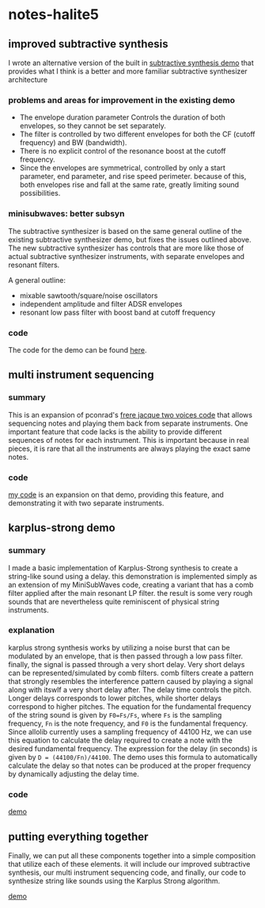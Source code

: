 
# notes-halite5

##  improved subtractive synthesis

I wrote an alternative version of the built in [subtractive synthesis demo](https://github.com/AlloSphere-Research-Group/allolib_playground/blob/master/tutorials/synthesis/08_SubSyn.cpp) that provides what I think is a better and more familiar subtractive synthesizer architecture

###  problems and areas for improvement in the existing demo

- The envelope duration parameter  Controls the duration of both envelopes, so they cannot be set separately. 
- The filter is controlled by two different envelopes for both the CF (cutoff frequency) and BW (bandwidth).
- There is no explicit control of the resonance boost at the cutoff frequency. 
- Since the envelopes are symmetrical, controlled by only a  start parameter, end parameter, and rise speed perimeter.  because of this, both envelopes rise and fall at the same rate, greatly limiting sound possibilities.

### minisubwaves: better subsyn

The subtractive synthesizer is based on the same general outline of the existing subtractive synthesizer demo, but fixes the issues outlined above. The new subtractive synthesizer has controls that are more like those of actual subtractive synthesizer instruments, with separate envelopes and resonant filters.

A general outline:
- mixable sawtooth/square/noise oscillators
- independent amplitude and filter ADSR envelopes
- resonant low pass filter with boost band at cutoff frequency

### code

The code for the demo can be found [here](https://github.com/allolib-s21/notes-halite5/blob/main/demos/18_AdvSubSyn.cpp).

## multi instrument sequencing

### summary

This is an expansion of pconrad's [frere jacque two voices code](https://github.com/allolib-s21/demo1-pconrad/blob/161e44305b9f070606bf4267c71e6298e47c1b8d/tutorials/allolib-s21/040_FrereJacquesTwoVoices.cpp) that allows sequencing notes and playing them back from separate instruments.
One important feature that code lacks is the ability to provide different sequences of notes for each instrument. This is important because in real pieces, it is rare that all the instruments are always playing the exact same notes.

### code
[my code](https://github.com/allolib-s21/notes-halite5/blob/main/demos/19_GrumpyHatBase.cpp) is an expansion on that demo, providing this feature, and demonstrating it with two separate instruments.

## karplus-strong demo

### summary

I made a basic implementation of Karplus-Strong synthesis to create a string-like sound using a delay.  this demonstration is implemented simply as an extension of my MiniSubWaves code, creating a variant that has a comb filter applied after the main resonant LP filter.
the result is some very rough sounds that are nevertheless quite reminiscent of physical string instruments.

### explanation
karplus strong  synthesis works by utilizing a noise burst that can be modulated by an envelope, that is then passed through a low pass filter. finally, the signal is  passed through a very short delay. Very short delays can be represented/simulated by comb filters. comb  filters create a pattern that strongly resembles the interference pattern caused by playing a signal along with itswlf a very short delay after. The delay time controls the pitch. Longer delays corresponds to lower pitches, while shorter delays correspond to higher pitches. The equation for the fundamental frequency of the string sound is given by `F0=Fs/Fs`, where `Fs` is the sampling frequency, `Fn` is the note frequency, and `F0` is the fundamental frequency. Since allolib  currently uses a sampling frequency of 44100 Hz, we can use this equation to calculate the delay required to create a note with the desired fundamental frequency. The expression for the delay (in seconds) is given by `D = (44100/Fn)/44100`. The demo uses this formula to automatically calculate the delay so that notes can be produced at the proper frequency by dynamically adjusting the delay time.

### code
[demo](https://github.com/allolib-s21/notes-halite5/blob/main/demos/22_AdvSubSynV3.cpp)

## putting everything together

Finally, we can put all these components together into a simple composition that utilize each of these elements. it will include our improved subtractive synthesis, our multi instrument sequencing code, and finally, our code to synthesize string like sounds using the Karplus Strong algorithm.

[demo](https://github.com/allolib-s21/notes-halite5/blob/main/demos/25_GrumpyKP.cpp)
